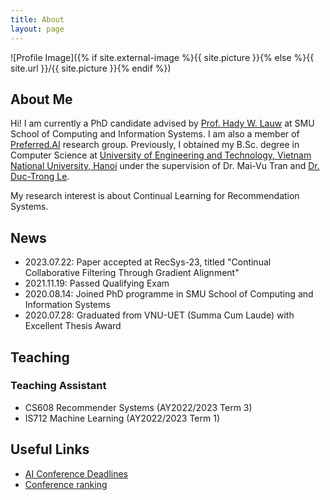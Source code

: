 ```yaml
---
title: About
layout: page
---
```

![Profile Image]({% if site.external-image %}{{ site.picture }}{% else %}{{ site.url }}/{{ site.picture }}{% endif %})

## About Me
Hi! I am currently a PhD candidate advised by [Prof. Hady W. Lauw](http://www.hadylauw.com/) at SMU School of Computing and Information Systems. I am also a member of [Preferred.AI](https://preferred.ai/) research group. Previously, I obtained my B.Sc. degree in Computer Science at [University of Engineering and Technology, Vietnam National University, Hanoi](https://uet.vnu.edu.vn/) under the supervision of Dr. Mai-Vu Tran and [Dr. Duc-Trong Le](https://sites.google.com/view/trongld).

My research interest is about Continual Learning for Recommendation Systems.

## News
  * 2023.07.22: Paper accepted at RecSys-23, titled "Continual Collaborative Filtering Through Gradient Alignment" 
  * 2021.11.19: Passed Qualifying Exam
  * 2020.08.14: Joined PhD programme in SMU School of Computing and Information Systems
  * 2020.07.28: Graduated from VNU-UET (Summa Cum Laude) with Excellent Thesis Award

## Teaching
### Teaching Assistant
  * CS608 Recommender Systems (AY2022/2023 Term 3)
  * IS712 Machine Learning (AY2022/2023 Term 1)

## Useful Links
  * [AI Conference Deadlines](https://aideadlin.es/?sub=ML,CV,NLP,SP,DM)
  * [Conference ranking](http://portal.core.edu.au/conf-ranks/)